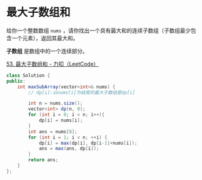 # 最大子数组和

给你一个整数数组 `nums` ，请你找出一个具有最大和的连续子数组（子数组最少包含一个元素），返回其最大和。

**子数组** 是数组中的一个连续部分。

[53. 最大子数组和 - 力扣（LeetCode）](https://leetcode.cn/problems/maximum-subarray/description/)

```c#
class Solution {
public:
    int maxSubArray(vector<int>& nums) {
        // dp[i]:以nums[i]为结尾的最大子数组是dp[i]

        int n = nums.size();
        vector<int> dp(n, 0);
        for (int i = 0; i < n; i++){
            dp[i] = nums[i];
        }
        int ans = nums[0];
        for (int i = 1; i < n; ++i) {
            dp[i] = max(dp[i], dp[i-1]+nums[i]);
            ans = max(ans, dp[i]);  
        }
        return ans;
    }
};
```

